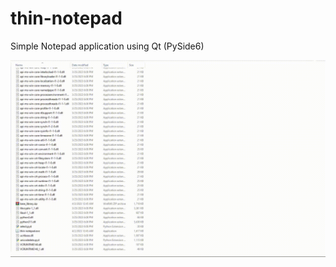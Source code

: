 # thin-notepad
Simple Notepad application using Qt (PySide6)

![](https://github.com/un4ckn0wl3z/thin-notepad/blob/main/demo.gif)
